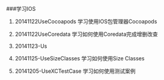 ###学习IOS

1. 20141122UseCocoapods 学习使用IOS包管理器Cocoapods

2. 20141122UseCoredata 学习如何使用Coredata完成增删改查

3. 20141123-Us

4. 20141125-UseSizeClasses 学习如何使用Size Classes

5. 20141205-UseXCTestCase 学习如何使用测试案例
